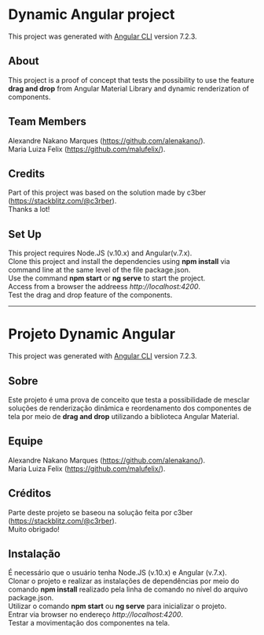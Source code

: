 # Dynamic Angular project

This project was generated with [Angular CLI](https://github.com/angular/angular-cli) version 7.2.3.

## About
This project is a proof of concept that tests the possibility to use the feature **drag and drop** from Angular Material Library and dynamic renderization of components.

## Team Members
Alexandre Nakano Marques (https://github.com/alenakano/).\
Maria Luiza Felix (https://github.com/malufelix/).

## Credits
Part of this project was based on the solution made by c3ber (https://stackblitz.com/@c3rber).\
Thanks a lot!

## Set Up
This project requires Node.JS (v.10.x) and Angular(v.7.x).\
Clone this project and install the dependencies using **npm install** via command line at the same level of the file package.json.\
Use the command **npm start** or **ng serve** to start the project.\
Access from a browser the addreess *http://localhost:4200*.\
Test the drag and drop feature of the components.

***

# Projeto Dynamic Angular

This project was generated with [Angular CLI](https://github.com/angular/angular-cli) version 7.2.3.

## Sobre
Este projeto é uma prova de conceito que testa a possibilidade de mesclar soluções de renderização dinâmica e reordenamento dos componentes de tela por meio de **drag and drop** utilizando a biblioteca Angular Material.

## Equipe
Alexandre Nakano Marques (https://github.com/alenakano/).\
Maria Luiza Felix (https://github.com/malufelix/).

## Créditos
Parte deste projeto se baseou na solução feita por c3ber (https://stackblitz.com/@c3rber).\
Muito obrigado!

## Instalação
É necessário que o usuário tenha Node.JS (v.10.x) e Angular (v.7.x).\
Clonar o projeto e realizar as instalações de dependências por meio do comando **npm install** realizado pela linha de comando no nível do arquivo package.json.\
Utilizar o comando **npm start** ou **ng serve** para inicializar o projeto.\
Entrar via browser no endereço *http://localhost:4200*.\
Testar a movimentação dos componentes na tela.
